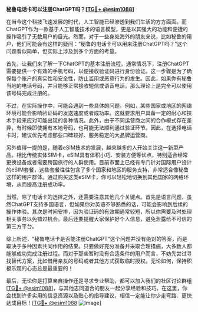 **秘鲁电话卡可以注册ChatGPT吗？[[TG💪+ @esim1088](https://t.me/s/esim1088)]**

在当今这个科技飞速发展的时代，人工智能已经渗透到我们生活的方方面面。而ChatGPT作为一款基于人工智能技术的语言模型，更是以其强大的功能和便捷的操作吸引了无数用户的目光。然而，对于一些身处海外的朋友来说，比如秘鲁的用户，他们可能会有这样的疑问：“秘鲁的电话卡可以用来注册ChatGPT吗？”这个问题看似简单，但实际上涉及到多个方面的考量。

首先，让我们来了解一下ChatGPT的基本注册流程。通常情况下，注册ChatGPT需要提供一个有效的手机号码，以便接收验证码进行身份验证。这一步骤是为了确保每个账户的真实性和安全性，防止滥用或恶意行为的发生。因此，如果你有秘鲁当地的电话号码，并且能够正常接收短信或语音电话，那么理论上是完全可以使用该号码完成注册的。

不过，在实际操作中，可能会遇到一些具体的问题。例如，某些国家或地区的网络环境可能会影响验证码的发送速度或者成功率。这就要求用户具备一定的耐心和技术手段来应对可能出现的各种情况。此外，由于不同运营商之间的合作模式存在差异，有时候即使拥有本地号码，也可能无法顺利通过验证环节。因此，在选择电话卡时，建议优先考虑那些口碑较好、服务稳定的大品牌运营商。

另外值得一提的是，随着eSIM技术的发展，越来越多的人开始关注这一新型产品。相比传统实体SIM卡，eSIM具有体积小巧、安装方便等优点，特别适合经常更换设备或者需要跨国旅行的人群使用。目前市面上已经有专门针对国际用户设计的eSIM套餐，这些套餐往往包含了多个国家和地区的服务支持，非常适合像秘鲁这样的用户群体。通过购买这类eSIM卡，你可以轻松地切换到其他国家的网络环境，从而提高注册成功率。

当然，除了电话卡的选择之外，还需要注意其他几个关键点。首先是语言问题，虽然ChatGPT支持多国语言，但如果你对英语不够熟悉的话，可能会影响到后续的操作体验。其次是时间安排，因为验证码的有效期通常较短，所以你需要及时处理相关事务以免错过机会。最后还要提醒大家保护好个人信息，避免泄露给不可信的第三方平台。

综上所述，“秘鲁电话卡是否能注册ChatGPT”这个问题并没有绝对的答案，而是取决于多种因素共同作用的结果。只要做好充分准备并采取合理措施，大多数人都能够成功完成注册过程。而对于那些暂时没有合适条件的用户而言，不妨先尝试寻找替代方案，比如借用亲友的号码或者其他方式获取临时授权。无论如何，保持积极乐观的心态总是最重要的！

最后，无论你是打算亲自操作还是寻求专业帮助，都可以加入我们的社区讨论群组[[TG💪+ @esim1088](https://t.me/s/esim1088)]，与其他志同道合的朋友一起分享经验和技巧。在这里，你会找到许多实用的信息资源以及贴心的指导建议，相信一定能让你少走弯路、更快达成目标！[[TG💪+ @esim1088](https://t.me/s/esim1088) ![Image](https://i.postimg.cc/4NQfJmqS/Snipaste-2025-05-13-00-14-12.png)]